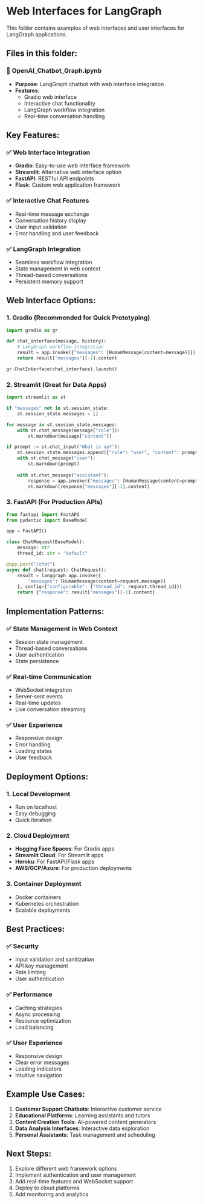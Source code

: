 # Web Interfaces for LangGraph

This folder contains examples of web interfaces and user interfaces for LangGraph applications.

## Files in this folder:

### 📓 **OpenAI_Chatbot_Graph.ipynb**
- **Purpose**: LangGraph chatbot with web interface integration
- **Features**:
  - Gradio web interface
  - Interactive chat functionality
  - LangGraph workflow integration
  - Real-time conversation handling

## Key Features:

### ✅ **Web Interface Integration**
- **Gradio**: Easy-to-use web interface framework
- **Streamlit**: Alternative web interface option
- **FastAPI**: RESTful API endpoints
- **Flask**: Custom web application framework

### ✅ **Interactive Chat Features**
- Real-time message exchange
- Conversation history display
- User input validation
- Error handling and user feedback

### ✅ **LangGraph Integration**
- Seamless workflow integration
- State management in web context
- Thread-based conversations
- Persistent memory support

## Web Interface Options:

### 1. **Gradio (Recommended for Quick Prototyping)**
```python
import gradio as gr

def chat_interface(message, history):
    # LangGraph workflow integration
    result = app.invoke({"messages": [HumanMessage(content=message)]})
    return result["messages"][-1].content

gr.ChatInterface(chat_interface).launch()
```

### 2. **Streamlit (Great for Data Apps)**
```python
import streamlit as st

if "messages" not in st.session_state:
    st.session_state.messages = []

for message in st.session_state.messages:
    with st.chat_message(message["role"]):
        st.markdown(message["content"])

if prompt := st.chat_input("What is up?"):
    st.session_state.messages.append({"role": "user", "content": prompt})
    with st.chat_message("user"):
        st.markdown(prompt)
    
    with st.chat_message("assistant"):
        response = app.invoke({"messages": [HumanMessage(content=prompt)]})
        st.markdown(response["messages"][-1].content)
```

### 3. **FastAPI (For Production APIs)**
```python
from fastapi import FastAPI
from pydantic import BaseModel

app = FastAPI()

class ChatRequest(BaseModel):
    message: str
    thread_id: str = "default"

@app.post("/chat")
async def chat(request: ChatRequest):
    result = langgraph_app.invoke({
        "messages": [HumanMessage(content=request.message)]
    }, config={"configurable": {"thread_id": request.thread_id}})
    return {"response": result["messages"][-1].content}
```

## Implementation Patterns:

### ✅ **State Management in Web Context**
- Session state management
- Thread-based conversations
- User authentication
- State persistence

### ✅ **Real-time Communication**
- WebSocket integration
- Server-sent events
- Real-time updates
- Live conversation streaming

### ✅ **User Experience**
- Responsive design
- Error handling
- Loading states
- User feedback

## Deployment Options:

### 1. **Local Development**
- Run on localhost
- Easy debugging
- Quick iteration

### 2. **Cloud Deployment**
- **Hugging Face Spaces**: For Gradio apps
- **Streamlit Cloud**: For Streamlit apps
- **Heroku**: For FastAPI/Flask apps
- **AWS/GCP/Azure**: For production deployments

### 3. **Container Deployment**
- Docker containers
- Kubernetes orchestration
- Scalable deployments

## Best Practices:

### ✅ **Security**
- Input validation and sanitization
- API key management
- Rate limiting
- User authentication

### ✅ **Performance**
- Caching strategies
- Async processing
- Resource optimization
- Load balancing

### ✅ **User Experience**
- Responsive design
- Clear error messages
- Loading indicators
- Intuitive navigation

## Example Use Cases:

1. **Customer Support Chatbots**: Interactive customer service
2. **Educational Platforms**: Learning assistants and tutors
3. **Content Creation Tools**: AI-powered content generators
4. **Data Analysis Interfaces**: Interactive data exploration
5. **Personal Assistants**: Task management and scheduling

## Next Steps:

1. Explore different web framework options
2. Implement authentication and user management
3. Add real-time features and WebSocket support
4. Deploy to cloud platforms
5. Add monitoring and analytics
